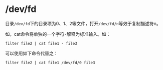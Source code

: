 # /dev/fd

目录`/dev/fd`下的目录项为0、1、2等文件，打开`/dev/fd/n`等效于复制描述符n。

如，cat命令将单独的一个字符`-`解释为标准输入。如：

```shell
filter file2 | cat file1 - file3
```

可以使用如下命令代替之：

```shell
filter file2 | cat file1 /dev/fd/0 file3
```
